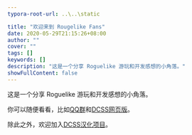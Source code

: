 ```yaml
---
typora-root-url: ..\..\static

title: "欢迎来到 Rougelike Fans"
date: 2020-05-29T21:15:26+08:00
author: ""
cover: ""
tags: []
keywords: []
description: "这是一个分享 Roguelike 游玩和开发感想的小角落。"
showFullContent: false
---
```


这是一个分享 Roguelike 游玩和开发感想的小角落。

你可以随便看看，比如[QQ群](/posts/qq)和[DCSS网页版](http://crawl.roguelike.fans)。

除此之外，欢迎加入[DCSS汉化项目](https://paratranz.cn/projects/808)。
